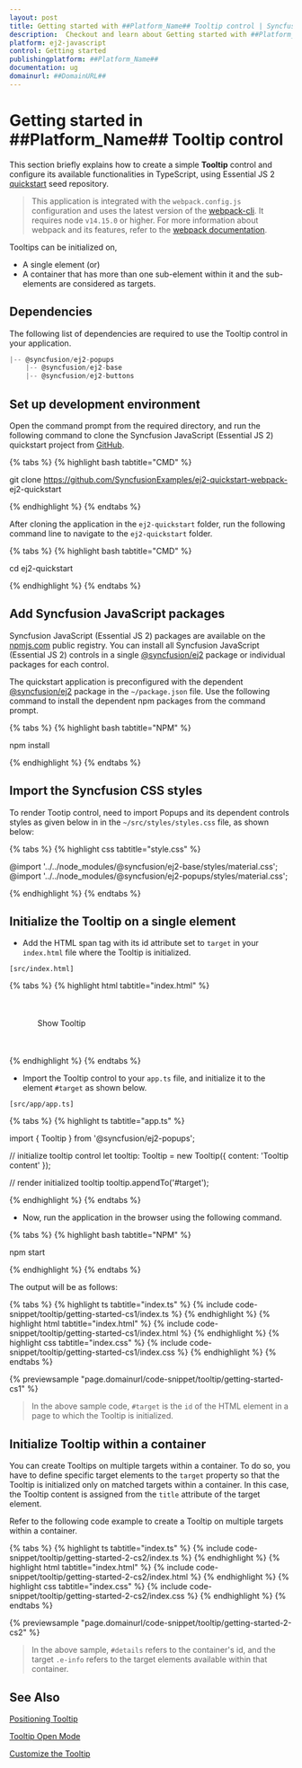 ```yaml
---
layout: post
title: Getting started with ##Platform_Name## Tooltip control | Syncfusion
description:  Checkout and learn about Getting started with ##Platform_Name## Tooltip control of Syncfusion Essential JS 2 and more details.
platform: ej2-javascript
control: Getting started 
publishingplatform: ##Platform_Name##
documentation: ug
domainurl: ##DomainURL##
---
```


# Getting started in ##Platform_Name## Tooltip control

This section briefly explains how to create a simple **Tooltip** control and configure its available functionalities in TypeScript, using Essential JS 2 [quickstart](https://github.com/SyncfusionExamples/ej2-quickstart-webpack-) seed repository.

> This application is integrated with the `webpack.config.js` configuration and uses the latest version of the [webpack-cli](https://webpack.js.org/api/cli/#commands). It requires node `v14.15.0` or higher. For more information about webpack and its features, refer to the [webpack documentation](https://webpack.js.org/guides/getting-started/).

Tooltips can be initialized on,

* A single element (or)
* A container that has more than one sub-element within it and the sub-elements are considered as targets.

## Dependencies

The following list of dependencies are required to use the Tooltip control in your application.

```js
|-- @syncfusion/ej2-popups
    |-- @syncfusion/ej2-base
    |-- @syncfusion/ej2-buttons
```

## Set up development environment

Open the command prompt from the required directory, and run the following command to clone the Syncfusion JavaScript (Essential JS 2) quickstart project from [GitHub](https://github.com/SyncfusionExamples/ej2-quickstart-webpack-).

{% tabs %}
{% highlight bash tabtitle="CMD" %}

git clone https://github.com/SyncfusionExamples/ej2-quickstart-webpack- ej2-quickstart

{% endhighlight %}
{% endtabs %}

After cloning the application in the `ej2-quickstart` folder, run the following command line to navigate to the `ej2-quickstart` folder.

{% tabs %}
{% highlight bash tabtitle="CMD" %}

cd ej2-quickstart

{% endhighlight %}
{% endtabs %}

## Add Syncfusion JavaScript packages

Syncfusion JavaScript (Essential JS 2) packages are available on the [npmjs.com](https://www.npmjs.com/~syncfusionorg) public registry. You can install all Syncfusion JavaScript (Essential JS 2) controls in a single [@syncfusion/ej2](https://www.npmjs.com/package/@syncfusion/ej2) package or individual packages for each control.

The quickstart application is preconfigured with the dependent [@syncfusion/ej2](https://www.npmjs.com/package/@syncfusion/ej2) package in the `~/package.json` file. Use the following command to install the dependent npm packages from the command prompt.

{% tabs %}
{% highlight bash tabtitle="NPM" %}

npm install

{% endhighlight %}
{% endtabs %}

## Import the Syncfusion CSS styles

To render Tootip control, need to import Popups and its dependent controls styles as given below in in the `~/src/styles/styles.css` file, as shown below: 

{% tabs %}
{% highlight css tabtitle="style.css" %}

@import '../../node_modules/@syncfusion/ej2-base/styles/material.css';
@import '../../node_modules/@syncfusion/ej2-popups/styles/material.css';

{% endhighlight %}
{% endtabs %}

## Initialize the Tooltip on a single element

* Add the HTML span tag with its id attribute set to `target` in your `index.html` file where the Tooltip is initialized.

`[src/index.html]`

{% tabs %}
{% highlight html tabtitle="index.html" %}

<!DOCTYPE html>
<html lang="en">

<head>
    <title>Essential JS 2</title>
    <meta charset="utf-8" />
    <meta name="viewport" content="width=device-width, initial-scale=1.0, user-scalable=no" />
    <meta name="description" content="Essential JS 2" />
    <meta name="author" content="Syncfusion" />
    <link rel="shortcut icon" href="resources/favicon.ico" />
    <link href="https://maxcdn.bootstrapcdn.com/bootstrap/3.3.7/css/bootstrap.min.css" rel="stylesheet" />
</head>

<body>
    <div style="margin: 50px;">
        <!--element which is going to render-->
        <span id='target'>Show Tooltip</span>
    </div>

</body>

</html>

{% endhighlight %}
{% endtabs %}

* Import the Tooltip control to your `app.ts` file, and initialize it to the element `#target` as shown below.

`[src/app/app.ts]`

{% tabs %}
{% highlight ts tabtitle="app.ts" %}

import { Tooltip } from '@syncfusion/ej2-popups';

// initialize tooltip control
let tooltip: Tooltip = new Tooltip({
    content: 'Tooltip content'
});

// render initialized tooltip
tooltip.appendTo('#target');

{% endhighlight %}
{% endtabs %}

* Now, run the application in the browser using the following command.

{% tabs %}
{% highlight bash tabtitle="NPM" %}

npm start

{% endhighlight %}
{% endtabs %}

The output will be as follows:

{% tabs %}
{% highlight ts tabtitle="index.ts" %}
{% include code-snippet/tooltip/getting-started-cs1/index.ts %}
{% endhighlight %}
{% highlight html tabtitle="index.html" %}
{% include code-snippet/tooltip/getting-started-cs1/index.html %}
{% endhighlight %}
{% highlight css tabtitle="index.css" %}
{% include code-snippet/tooltip/getting-started-cs1/index.css %}
{% endhighlight %}
{% endtabs %}
          
{% previewsample "page.domainurl/code-snippet/tooltip/getting-started-cs1" %}

> In the above sample code, `#target` is the `id` of the HTML element in a page to which the Tooltip is initialized.

## Initialize Tooltip within a container

You can create Tooltips on multiple targets within a container. To do so, you have to define specific target elements to the `target` property so that the Tooltip is initialized only on matched targets within a container. In this case, the Tooltip content is assigned from the `title` attribute of the target element.

Refer to the following code example to create a Tooltip on multiple targets within a container.

{% tabs %}
{% highlight ts tabtitle="index.ts" %}
{% include code-snippet/tooltip/getting-started-2-cs2/index.ts %}
{% endhighlight %}
{% highlight html tabtitle="index.html" %}
{% include code-snippet/tooltip/getting-started-2-cs2/index.html %}
{% endhighlight %}
{% highlight css tabtitle="index.css" %}
{% include code-snippet/tooltip/getting-started-2-cs2/index.css %}
{% endhighlight %}
{% endtabs %}
          
{% previewsample "page.domainurl/code-snippet/tooltip/getting-started-2-cs2" %}

> In the above sample, `#details` refers to the container's id, and the target `.e-info` refers to the target elements available within that container.

## See Also

[Positioning Tooltip](./position/)

[Tooltip Open Mode](./open-mode/)

[Customize the Tooltip](./customization/)
